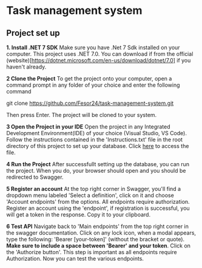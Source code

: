# Task management system
## Project set up

**1. Install .NET 7 SDK** 
Make sure you have .Net 7 Sdk installed on your computer. This project uses .NET 7.0. You can download if from the official (website)[https://dotnet.microsoft.com/en-us/download/dotnet/7.0] if you haven't already.

**2 Clone the Project**
To get the project onto your computer, open a command prompt in any folder of your choice and enter the following command

git clone https://github.com/Fesor24/task-management-system.git

Then press Enter. The project will be cloned to your system.

**3 Open the Project in your IDE**
Open the project in any Integrated Development Environment(IDE) of your choice (Visual Studio, VS Code). Follow the instructions contained in the 'Instructions.txt' file in the root directory of this project to set up your database. Click [here](https://github.com/Fesor24/task-management-system/blob/main/Instructions.txt) to access the file.

**4 Run the Project**
After successfullt setting up the database, you can run the project. When you do, your browser should open and you should be redirected to Swagger.

**5 Register an account**
At the top right corner in Swagger, you'll find a dropdown menu labeled 'Select a definition', click on it and choose 'Account endpoints' from the options. All endpoints require authorization. Register an account using the 'endpoint', if registration is successful, you will get a token in the response. Copy it to your clipboard. 

**6 Test API**
Navigate back to 'Main endpoints' from the top right corner in the swagger documentation. Click on any lock icon, when a modal appears, type the following: 'Bearer [your-token]' (without the bracket or quote). **Make sure to include a space between 'Bearer' and your token**. Click on the 'Authorize button'. This step is important as all endpoints require Authorization. Now you can test the various endpoints.
